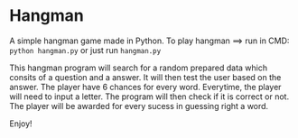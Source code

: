 # Hangman
A simple hangman game made in Python.
To play hangman ==> run in CMD: `python hangman.py` or just run `hangman.py`

This hangman program will search for a random prepared data which consits of a question and a answer.
It will then test the user based on the answer. The player have 6 chances for every word. Everytime, the player will need to input a letter. The program will then check if it is correct or not. The player will be awarded for every sucess in guessing right a word.

Enjoy!
